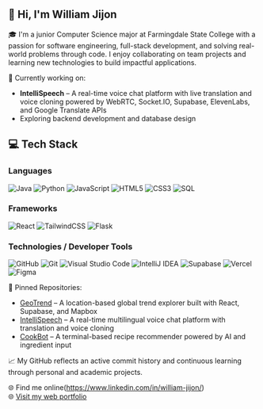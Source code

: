 ## 👋 Hi, I'm William Jijon

🎓 I'm a junior Computer Science major at Farmingdale State College with a passion for software engineering, full-stack development, and solving real-world problems through code. I enjoy collaborating on team projects and learning new technologies to build impactful applications.

🔭 Currently working on:  
- **IntelliSpeech** – A real-time voice chat platform with live translation and voice cloning powered by WebRTC, Socket.IO, Supabase, ElevenLabs, and Google Translate APIs  
- Exploring backend development and database design

## 💻 Tech Stack         
   
### **Languages**     
![Java](https://img.shields.io/badge/Java-%23ED8B00.svg?style=for-the-badge&logo=java&logoColor=white) ![Python](https://img.shields.io/badge/Python-3670A0?style=for-the-badge&logo=python&logoColor=ffdd54) ![JavaScript](https://img.shields.io/badge/JavaScript-%23F7DF1E.svg?style=for-the-badge&logo=javascript&logoColor=black) ![HTML5](https://img.shields.io/badge/HTML5-%23E34F26.svg?style=for-the-badge&logo=html5&logoColor=white) ![CSS3](https://img.shields.io/badge/CSS3-%231572B6.svg?style=for-the-badge&logo=css3&logoColor=white) ![SQL](https://img.shields.io/badge/PostgreSQL-%23316192.svg?style=for-the-badge&logo=postgresql&logoColor=white)

### **Frameworks**    
![React](https://img.shields.io/badge/React-%2361DAFB.svg?style=for-the-badge&logo=react&logoColor=black) ![TailwindCSS](https://img.shields.io/badge/TailwindCSS-%2338B2AC.svg?style=for-the-badge&logo=tailwind-css&logoColor=white) ![Flask](https://img.shields.io/badge/Flask-%23000.svg?style=for-the-badge&logo=flask&logoColor=white)  

### **Technologies / Developer Tools**  
![GitHub](https://img.shields.io/badge/GitHub-%23121011.svg?style=for-the-badge&logo=github&logoColor=white) ![Git](https://img.shields.io/badge/Git-%23F05033.svg?style=for-the-badge&logo=git&logoColor=white) ![Visual Studio Code](https://img.shields.io/badge/VS%20Code-%23007ACC.svg?style=for-the-badge&logo=visual-studio-code&logoColor=white) ![IntelliJ IDEA](https://img.shields.io/badge/IntelliJ%20IDEA-%23000000.svg?style=for-the-badge&logo=intellij-idea&logoColor=white) ![Supabase](https://img.shields.io/badge/Supabase-%233FCF8E.svg?style=for-the-badge&logo=supabase&logoColor=white) ![Vercel](https://img.shields.io/badge/Vercel-%23000000.svg?style=for-the-badge&logo=vercel&logoColor=white) ![Figma](https://img.shields.io/badge/Figma-%23F24E1E.svg?style=for-the-badge&logo=figma&logoColor=white)


📌 Pinned Repositories:  
- [GeoTrend](https://github.com/WJijon223/GeoTrend) – A location-based global trend explorer built with React, Supabase, and Mapbox  
- [IntelliSpeech](https://github.com/SevenThanh/IntelliSpeech) – A real-time multilingual voice chat platform with translation and voice cloning  
- [CookBot](https://github.com/WJijon223/GeoTrend) – A terminal-based recipe recommender powered by AI and ingredient input

📈 My GitHub reflects an active commit history and continuous learning through personal and academic projects.

🌐 Find me online(https://www.linkedin.com/in/william-jijon/)  
🌐 [Visit my web portfolio](https://williamjijon.netlify.app/)

